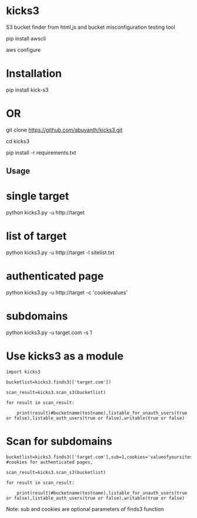 # kicks3
S3 bucket finder from html,js and bucket misconfiguration testing tool

pip install awscli

aws configure


# Installation


pip install kick-s3


# OR

git clone https://github.com/abuvanth/kicks3.git

cd kicks3

pip install -r requirements.txt

## Usage

# single target

python kicks3.py -u http://target

# list of target 

python kicks3.py -u http://target -l sitelist.txt

# authenticated page


python kicks3.py -u http://target -c 'cookievalues'



# subdomains

python kicks3.py -u target.com -s 1


# Use kicks3 as a module
```
import kicks3

bucketlist=kicks3.finds3(['target.com'])

scan_result=kicks3.scan_s3(bucketlist)

for result in scan_result:

    print(result)#bucketname(testname),listable_for_unauth_users(true or false),listable_auth_users(true or false),writable(true or false)
```
# Scan for subdomains 
```
bucketlist=kicks3.finds3(['target.com'],sub=1,cookies='valueofyoursitescookie') #cookies for authenticated pages,

scan_result=kicks3.scan_s3(bucketlist)

for result in scan_result:

    print(result)#bucketname(testname),listable_for_unauth_users(true or false),listable_auth_users(true or false),writable(true or false)
```
Note: sub and cookies are optional parameters of finds3 function